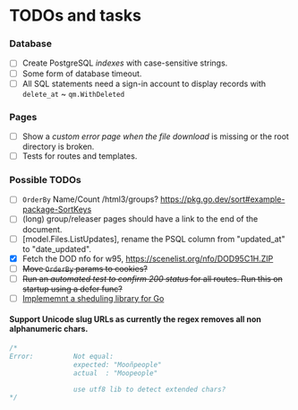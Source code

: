 # TODOs and tasks

### Database

- [ ] Create PostgreSQL *indexes* with case-sensitive strings.
- [ ] Some form of database timeout.
- [ ] All SQL statements need a sign-in account to display records with `delete_at` ~ `qm.WithDeleted`

### Pages

- [ ] Show a *custom error page when the file download* is missing or the root directory is broken.
- [ ] Tests for routes and templates.

### Possible TODOs

- [ ] `OrderBy` Name/Count /html3/groups? https://pkg.go.dev/sort#example-package-SortKeys
- [ ] (long) group/releaser pages should have a link to the end of the document.
- [ ] [model.Files.ListUpdates], rename the PSQL column from "updated_at" to "date_updated".
- [x] Fetch the DOD nfo for w95, https://scenelist.org/nfo/DOD95C1H.ZIP
- [ ] ~~Move `OrderBy` params to cookies?~~
- [ ] ~~Run an *automated test to confirm 200 status* for all routes. Run this on startup using a defer func?~~
- [ ] [Implememnt a sheduling library for Go](https://github.com/reugn/go-quartz)

#### Support Unicode slug URLs as currently the regex removes all non alphanumeric chars.

```go
/*
Error:      	Not equal:
            	expected: "Mooñpeople"
            	actual  : "Moopeople"

				use utf8 lib to detect extended chars?
*/
```

